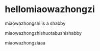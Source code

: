 # hellomiaowazhongzi
miaowazhongshi is  a shabby

miaowazhongzhishuotabushishabby



miaowazhongziaaa

